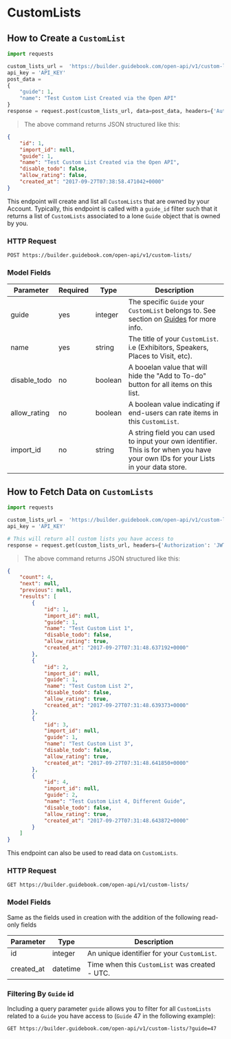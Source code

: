 # CustomLists

## How to Create a `CustomList`


```python
import requests

custom_lists_url =  'https://builder.guidebook.com/open-api/v1/custom-lists/'
api_key = 'API_KEY'
post_data =
{
	"guide": 1,
	"name": "Test Custom List Created via the Open API"
}
response = request.post(custom_lists_url, data=post_data, headers={'Authorization': 'JWT ' + api_key})

```

> The above command returns JSON structured like this:

```json
{
	"id": 1,
	"import_id": null,
	"guide": 1,
	"name": "Test Custom List Created via the Open API",
	"disable_todo": false,
	"allow_rating": false,
	"created_at": "2017-09-27T07:38:58.471042+0000"
}

```


This endpoint will create and list all `CustomLists` that are owned by your Account. Typically, this endpoint is called with a `guide_id` filter such that it returns a list of `CustomLists` associated to a lone `Guide` object that is owned by you.

### HTTP Request

`POST https://builder.guidebook.com/open-api/v1/custom-lists/`

### Model Fields

Parameter       | Required  | Type    | Description
---------       | --------  | ------- | -----------
guide           | yes | integer  | The specific `Guide` your `CustomList` belongs to.  See section on [Guides](#guides) for more info.
name            | yes | string   | The title of your `CustomList`. i.e (Exhibitors, Speakers, Places to Visit, etc).
disable_todo    | no  | boolean   | A booelan value that will hide the "Add to To-do" button for all items on this list.
allow_rating    | no  | boolean   |  A boolean value indicating if end-users can rate items in this `CustomList`.
import_id       | no  | string     | A string field you can used to input your own identifier.  This is for when you have your own IDs for your Lists in your data store.


## How to Fetch Data on `CustomLists`


```python
import requests

custom_lists_url =  'https://builder.guidebook.com/open-api/v1/custom-lists/'
api_key = 'API_KEY'

# This will return all custom lists you have access to
response = request.get(custom_lists_url, headers={'Authorization': 'JWT ' + api_key})
```

> The above command returns JSON structured like this:

```json
{
	"count": 4,
	"next": null,
	"previous": null,
	"results": [
		{
			"id": 1,
			"import_id": null,
			"guide": 1,
			"name": "Test Custom List 1",
			"disable_todo": false,
			"allow_rating": true,
			"created_at": "2017-09-27T07:31:48.637192+0000"
		},
		{
			"id": 2,
			"import_id": null,
			"guide": 1,
			"name": "Test Custom List 2",
			"disable_todo": false,
			"allow_rating": true,
			"created_at": "2017-09-27T07:31:48.639373+0000"
		},
		{
			"id": 3,
			"import_id": null,
			"guide": 1,
			"name": "Test Custom List 3",
			"disable_todo": false,
			"allow_rating": true,
			"created_at": "2017-09-27T07:31:48.641850+0000"
		},
		{
			"id": 4,
			"import_id": null,
			"guide": 2,
			"name": "Test Custom List 4, Different Guide",
			"disable_todo": false,
			"allow_rating": true,
			"created_at": "2017-09-27T07:31:48.643872+0000"
		}
	]
}
```


This endpoint can also be used to read data on `CustomLists`.

### HTTP Request

`GET https://builder.guidebook.com/open-api/v1/custom-lists/`

### Model Fields

Same as the fields used in creation with the addition of the following read-only fields

Parameter       | Type    | Description
---------       | ------- | -----------
id              | integer  | An unique identifier for your `CustomList`.
created_at      | datetime | Time when this `CustomList` was created - UTC.


### Filtering By `Guide` id

Including a query parameter `guide` allows you to filter for all `CustomLists` related to a `Guide` you have access to (`Guide` 47 in the following example):

`GET https://builder.guidebook.com/open-api/v1/custom-lists/?guide=47`
